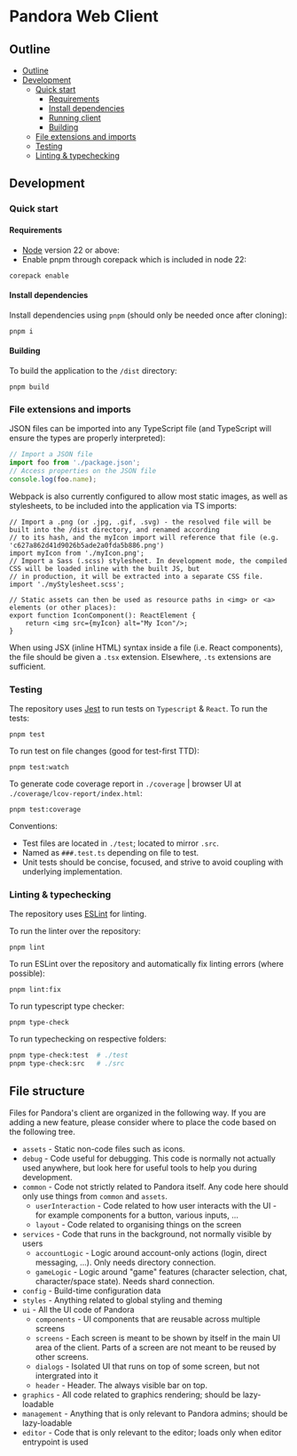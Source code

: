 # Pandora Web Client

## Outline
- [Outline](#outline)
- [Development](#development)
	- [Quick start](#quick-start)
		- [Requirements](#requirements)
		- [Install dependencies](#install-dependencies)
		- [Running client](#running-client)
		- [Building](#building)
	- [File extensions and imports](#file-extensions-and-imports)
	- [Testing](#testing)
	- [Linting & typechecking](#linting-typechecking)

## Development
### Quick start
#### Requirements
- [Node][node] version 22 or above:
- Enable pnpm through corepack which is included in node 22:
```
corepack enable
```

#### Install dependencies
Install dependencies using `pnpm` (should only be needed once after cloning):

```
pnpm i
```

#### Building
To build the application to the `/dist` directory:

```
pnpm build
```

### File extensions and imports

JSON files can be imported into any TypeScript file (and TypeScript will ensure the types are properly interpreted):
```ts
// Import a JSON file
import foo from './package.json';
// Access properties on the JSON file
console.log(foo.name);
```

Webpack is also currently configured to allow most static images, as well as stylesheets, to be included into the
application via TS imports:
```tsx
// Import a .png (or .jpg, .gif, .svg) - the resolved file will be built into the /dist directory, and renamed according
// to its hash, and the myIcon import will reference that file (e.g. 'c627a862d41d9026b5ade2a0fda5b886.png')
import myIcon from './myIcon.png';
// Import a Sass (.scss) stylesheet. In development mode, the compiled CSS will be loaded inline with the built JS, but
// in production, it will be extracted into a separate CSS file.
import './myStylesheet.scss';

// Static assets can then be used as resource paths in <img> or <a> elements (or other places):
export function IconComponent(): ReactElement {
	return <img src={myIcon} alt="My Icon"/>;
}
```

When using JSX (inline HTML) syntax inside a file (i.e. React components), the file should be given a `.tsx` extension.
Elsewhere, `.ts` extensions are sufficient.

### Testing
The repository uses [Jest][jest] to run tests on `Typescript` & `React`.
To run the tests:
```
pnpm test
```
To run test on file changes (good for test-first TTD):
```
pnpm test:watch
```
To generate code coverage report in `./coverage` | browser UI at `./coverage/lcov-report/index.html`:
```
pnpm test:coverage
```
Conventions:
- Test files are located in `./test`; located to mirror `.src`.
- Named as `###.test.ts` depending on file to test.
- Unit tests should be concise, focused, and strive to avoid coupling with underlying implementation.

### Linting & typechecking

The repository uses [ESLint][eslint] for linting.

To run the linter over the repository:

```
pnpm lint
```

To run ESLint over the repository and automatically fix linting errors (where possible):

```
pnpm lint:fix
```

To run typescript type checker:
```
pnpm type-check
```
To run typechecking on respective folders:
```bash
pnpm type-check:test  # ./test
pnpm type-check:src   # ./src
```
[node]: https://nodejs.org/en/ "Node.js website"
[eslint]: https://eslint.org/ "ESLint website"
[jest]: https://jestjs.io/ "Jest website"
[babel]: https://babeljs.io/ "Babel website"
[pandora-server-directory]: https://github.com/Project-Pandora-Game/pandora-server-directory
[pandora-server-shard]: https://github.com/Project-Pandora-Game/pandora-server-shard

## File structure

Files for Pandora's client are organized in the following way.
If you are adding a new feature, please consider where to place the code based on the following tree.

- `assets` - Static non-code files such as icons.
- `debug` - Code useful for debugging. This code is normally not actually used anywhere, but look here for useful tools to help you during development.
- `common` - Code not strictly related to Pandora itself. Any code here should only use things from `common` and `assets`.
	- `userInteraction` - Code related to how user interacts with the UI - for example components for a button, various inputs, ...
	- `layout` - Code related to organising things on the screen
- `services` - Code that runs in the background, not normally visible by users
	- `accountLogic` - Logic around account-only actions (login, direct messaging, ...). Only needs directory connection.
	- `gameLogic` - Logic around "game" features (character selection, chat, character/space state). Needs shard connection.
- `config` - Build-time configuration data
- `styles` - Anything related to global styling and theming
- `ui` - All the UI code of Pandora
	- `components` - UI components that are reusable across multiple screens
	- `screens` - Each screen is meant to be shown by itself in the main UI area of the client. Parts of a screen are not meant to be reused by other screens.
	- `dialogs` - Isolated UI that runs on top of some screen, but not intergrated into it
	- `header` - Header. The always visible bar on top.
- `graphics` - All code related to graphics rendering; should be lazy-loadable
- `management` - Anything that is only relevant to Pandora admins; should be lazy-loadable
- `editor` - Code that is only relevant to the editor; loads only when editor entrypoint is used
